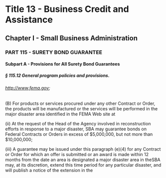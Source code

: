 
# Title 13 - Business Credit and Assistance
## Chapter I - Small Business Administration
### PART 115 - SURETY BOND GUARANTEE
#### Subpart A - Provisions for All Surety Bond Guarantees
##### § 115.12 General program policies and provisions.
###### http://www.fema.gov;

(B) For products or services procured under any other Contract or Order, the products will be manufactured or the services will be performed in the major disaster area identified in the FEMA Web site at

(ii) At the request of the Head of the Agency involved in reconstruction efforts in response to a major disaster, SBA may guarantee bonds on Federal Contracts or Orders in excess of $5,000,000, but not more than $10,000,000;

(iii) A guarantee may be issued under this paragraph (e)(4) for any Contract or Order for which an offer is submitted or an award is made within 12 months from the date an area is designated a major disaster area in theSBA may, at its discretion, extend this time period for any particular disaster, and will publish a notice of the extension in the

